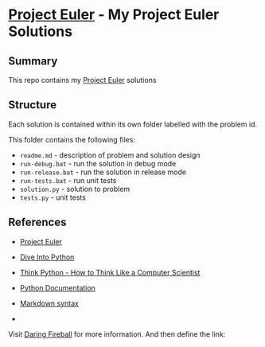[Project Euler](http://projecteuler.net/) - My Project Euler Solutions
=

Summary
-
This repo contains my [Project Euler][euler] solutions

Structure
-
Each solution is contained within its own folder labelled with the problem id. 

This folder contains the following files:

* `readme.md` - description of problem and solution design
* `run-debug.bat` - run the solution in debug mode
* `run-release.bat` - run the solution in release mode
* `run-tests.bat` - run unit tests
* `solution.py` - solution to problem
* `tests.py` - unit tests

References
-
* [Project Euler](http://projecteuler.net/)
* [Dive Into Python](http://diveintopython.org/)
* [Think Python - How to Think Like a Computer Scientist](http://www.greenteapress.com/thinkpython/thinkpython.html)
* [Python Documentation](http://www.python.org/doc/)
* [Markdown syntax](http://daringfireball.net/projects/markdown/syntax)

* [euler]: http://projecteuler.net/ "Project Euler"

Visit [Daring Fireball][] for more information.
And then define the link:

[Daring Fireball]: http://daringfireball.net/
